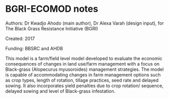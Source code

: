 # BGRI-ECOMOD notes

Authors: Dr Kwadjo Ahodo (main author), Dr Alexa Varah (design input), for The Black Grass Resistance Initiative (BGRI)

Created: 2017

Funding: BBSRC and AHDB

This model is a farm/field level model developed to evaluate the economic consequences of changes in land use/farm management 
with a focus on Black-grass (Alopecurus myusoroides) management strategies.
The model is capable of accommodating changes in farm management options such as crop types, length of rotation, tillage practices, 
seed rate and delayed sowing.
It also incorporates yield penalties due to crop rotation/ sequence, delayed sowing and level of Black-grass infestation.
